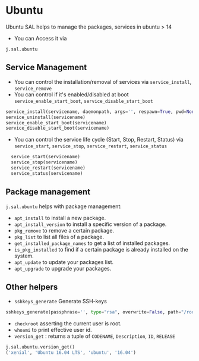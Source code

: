# Ubuntu

Ubuntu SAL helps to manage the packages, services in ubuntu > 14
 
* You can Access it via
```
j.sal.ubuntu
```

## Service Management
* You can control the installation/removal of services via `service_install`, `service_remove`
* You can control if it's enabled/disabled at boot  `service_enable_start_boot`, `service_disable_start_boot`

```python
service_install(servicename, daemonpath, args='', respawn=True, pwd=None,env=None,reload=True)
service_uninstall(servicename)
service_enable_start_boot(servicename)
service_disable_start_boot(servicename)
```
* You can control the service life cycle (Start, Stop, Restart, Status) via `service_start`, `service_stop`, `service_restart`, `service_status`
```python
  service_start(servicename)
  service_stop(servicename)
  service_restart(servicename)
  service_status(servicename)
```

## Package management
 `j.sal.ubuntu` helps with package management:
 
* `apt_install` to install a new package.
* `apt_install_version` to install a specific version of a package.
* `pkg_remove` to remove a certain package.
* `pkg_list` to list all files of a package.
* `get_installed_package_names` to get a list of installed packages.
* `is_pkg_installed` to find if a certain package is already installed on the system. 
* `apt_update` to update your packages list.
* `apt_upgrade` to upgrade your packages.

## Other helpers
* `sshkeys_generate` Generate SSH-keys
```python
sshkeys_generate(passphrase='', type="rsa", overwrite=False, path="/root/.ssh/id_rsa"):
```
* `checkroot` asserting the current user is root.
* `whoami` to print effective user id.
*  `version_get` : returns a tuple of `CODENAME`, `Description`, `ID`, `RELEASE` 
```python
j.sal.ubuntu.version_get()
('xenial', 'Ubuntu 16.04 LTS', 'ubuntu', '16.04')

```
